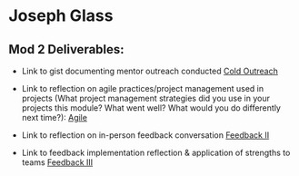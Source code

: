 # Joseph Glass

## Mod 2 Deliverables:
* Link to gist documenting mentor outreach conducted [Cold Outreach](https://gist.github.com/glassjoseph/1e3f519baef4feff31745fe4515132a5)

* Link to reflection on agile practices/project management used in projects (What project management strategies did you use in your projects this module? What went well? What would you do differently next time?): [Agile](https://gist.github.com/glassjoseph/b1fa8db21b4817e797786d6b8d8205c5)


* Link to reflection on in-person feedback conversation [Feedback II](https://gist.github.com/glassjoseph/ac06f995e084031f344440758100c6b9)

* Link to feedback implementation reflection & application of strengths to teams [Feedback III](https://gist.github.com/glassjoseph/9a1aa85c6d53d9687a0aa239daa514b6)
